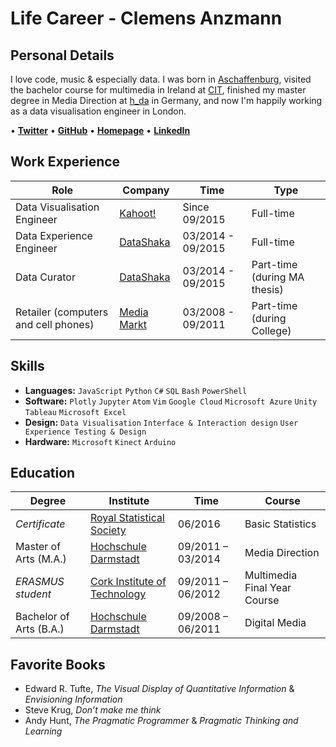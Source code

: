 # Life Career - Clemens Anzmann

## Personal Details
I love code, music & especially data. I was born in [Aschaffenburg](https://en.wikipedia.org/wiki/Aschaffenburg), visited the bachelor course for multimedia in Ireland at [CIT](http://www.cit.ie/), finished my master degree in Media Direction at [h_da](https://www.h-da.de/) in Germany, and now I'm happily working as a data visualisation engineer in London.

• [__Twitter__](https://twitter.com/clemens_anzmann) • [__GitHub__](https://github.com/ckanz) • [__Homepage__](http://clemens-anzmann.com) • [__LinkedIn__](https://www.linkedin.com/in/clemens-anzmann-9135513b)

## Work Experience

Role | Company | Time | Type
---------------|---------------|----------------|----------------
Data Visualisation Engineer | [Kahoot!](https://getkahoot.com/) |Since 09/2015 | Full-time
Data Experience Engineer | [DataShaka](http://www.datashaka.com/) | 03/2014 - 09/2015 | Full-time
Data Curator | [DataShaka](http://www.datashaka.com/) | 03/2014 - 09/2015 | Part-time (during MA thesis)
Retailer (computers and cell phones) | [Media Markt](http://www.mediamarkt.com/) | 03/2008 - 09/2011 | Part-time (during College)

## Skills
- __Languages:__ `JavaScript` `Python` `C#` `SQL` `Bash` `PowerShell`
- __Software:__ `Plotly` `Jupyter` `Atom` `Vim` `Google Cloud` `Microsoft Azure` `Unity` `Tableau` `Microsoft Excel`
- __Design:__ `Data Visualisation` `Interface & Interaction design` `User Experience Testing & Design`
- __Hardware:__ `Microsoft` `Kinect` `Arduino`

## Education

Degree | Institute | Time | Course
---------------|---------------|----------------|----------------
_Certificate_ | [Royal Statistical Society](https://www.rss.org.uk/) | 06/2016 | Basic Statistics
Master of Arts (M.A.) | [Hochschule Darmstadt](https://www.h-da.de/) | 09/2011 – 03/2014 | Media Direction
_ERASMUS student_ | [Cork Institute of Technology](http://www.cit.ie/) | 09/2011 – 06/2012 | Multimedia Final Year Course
Bachelor of Arts (B.A.) | [Hochschule Darmstadt](https://www.h-da.de/) | 09/2008 – 06/2011 | Digital Media

## Favorite Books
- Edward R. Tufte, _The Visual Display of Quantitative Information_ & _Envisioning Information_
- Steve Krug, _Don’t make me think_
- Andy Hunt, _The Pragmatic Programmer_ & _Pragmatic Thinking and Learning_
